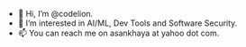 - 👋 Hi, I’m @codelion.
- 👀 I’m interested in AI/ML, Dev Tools and Software Security.
- 📫 You can reach me on asankhaya at yahoo dot com.

<!---
codelion/codelion is a ✨ special ✨ repository because its `README.md` (this file) appears on your GitHub profile.
You can click the Preview link to take a look at your changes.
--->
